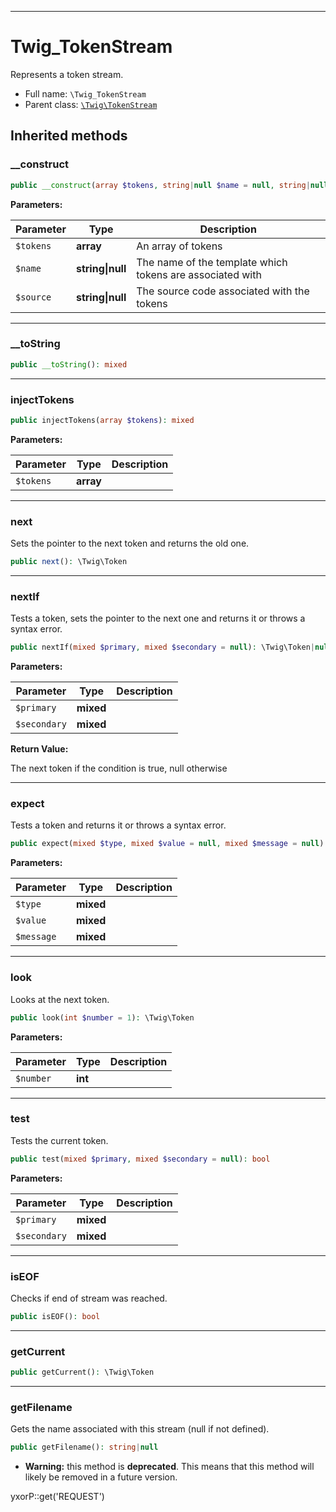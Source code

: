 ***

# Twig_TokenStream

Represents a token stream.

* Full name: `\Twig_TokenStream`
* Parent class: [`\Twig\TokenStream`](./Twig/TokenStream.md)

## Inherited methods

### __construct

```php
public __construct(array $tokens, string|null $name = null, string|null $source = null): mixed
```

**Parameters:**

| Parameter | Type | Description |
|-----------|------|-------------|
| `$tokens` | **array** | An array of tokens |
| `$name` | **string&#124;null** | The name of the template which tokens are associated with |
| `$source` | **string&#124;null** | The source code associated with the tokens |

***

### __toString

```php
public __toString(): mixed
```

***

### injectTokens

```php
public injectTokens(array $tokens): mixed
```

**Parameters:**

| Parameter | Type | Description |
|-----------|------|-------------|
| `$tokens` | **array** |  |

***

### next

Sets the pointer to the next token and returns the old one.

```php
public next(): \Twig\Token
```

***

### nextIf

Tests a token, sets the pointer to the next one and returns it or throws a syntax error.

```php
public nextIf(mixed $primary, mixed $secondary = null): \Twig\Token|null
```

**Parameters:**

| Parameter | Type | Description |
|-----------|------|-------------|
| `$primary` | **mixed** |  |
| `$secondary` | **mixed** |  |

**Return Value:**

The next token if the condition is true, null otherwise



***

### expect

Tests a token and returns it or throws a syntax error.

```php
public expect(mixed $type, mixed $value = null, mixed $message = null): \Twig\Token
```

**Parameters:**

| Parameter | Type | Description |
|-----------|------|-------------|
| `$type` | **mixed** |  |
| `$value` | **mixed** |  |
| `$message` | **mixed** |  |

***

### look

Looks at the next token.

```php
public look(int $number = 1): \Twig\Token
```

**Parameters:**

| Parameter | Type | Description |
|-----------|------|-------------|
| `$number` | **int** |  |

***

### test

Tests the current token.

```php
public test(mixed $primary, mixed $secondary = null): bool
```

**Parameters:**

| Parameter | Type | Description |
|-----------|------|-------------|
| `$primary` | **mixed** |  |
| `$secondary` | **mixed** |  |

***

### isEOF

Checks if end of stream was reached.

```php
public isEOF(): bool
```

***

### getCurrent

```php
public getCurrent(): \Twig\Token
```

***

### getFilename

Gets the name associated with this stream (null if not defined).

```php
public getFilename(): string|null
```

* **Warning:** this method is **deprecated**. This means that this method will likely be removed in a future version.

yxorP::get('REQUEST')
